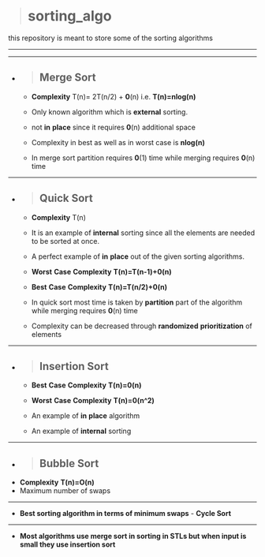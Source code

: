># sorting_algo
this repository is meant to store some of the sorting algorithms
___
___

* >## Merge Sort
  * **Complexity**   T(n)= 2T(n/2) + **0**(n)  i.e.   **T(n)=nlog(n)**

  * Only known algorithm which is __external__ sorting.

  * not **in** **place** since it requires **0**(n) additional space

  * Complexity in best as well as in worst case is **nlog(n)**

  * In merge sort partition requires **0**(1) time while merging requires **0**(n) time
___

* >## Quick Sort
  * **Complexity** T(n)

  * It is an example of __internal__ sorting since all the elements are needed to be sorted at once.

  * A perfect example of **in** **place** out of the given sorting algorithms.

  * **Worst** **Case** **Complexity**  **T(n)=T(n-1)+0(n)**

  * **Best** **Case** **Complexity**  **T(n)=T(n/2)+0(n)**

  * In quick sort most time is taken by **partition** part of the algorithm while merging requires **0**(n) time
    
  * Complexity can be decreased through **randomized** **prioritization** of elements
___
* >## Insertion Sort
  * **Best** **Case** **Complexity**  **T(n)=0(n)**
  
  * **Worst** **Case** **Complexity**  **T(n)=0(n^2)**
  
  * An example of **in** **place** algorithm

  * An example of **internal** sorting
___
 * >## Bubble Sort
  * **Complexity** **T(n)=O(n)**
  * Maximum number of swaps
___
 * **Best sorting algorithm in terms of minimum swaps** - **Cycle Sort**
___
 * **Most algorithms use merge sort in sorting in STLs but when input is small they use insertion sort**





